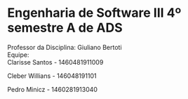 # Engenharia de Software III 4º semestre A de ADS
Professor da Disciplina: Giuliano Bertoti  
Equipe:  
   Clarisse Santos - 1460481911009
   
   Cleber Willians - 146048191101
   
   
   Pedro Minicz - 1460281913040
